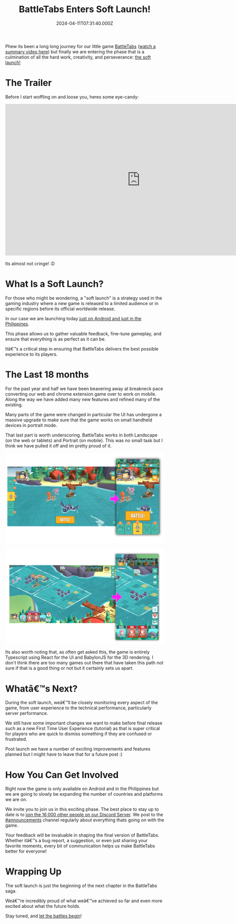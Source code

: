 ﻿---
coverImage: ./header.jpg
date: '2024-04-11T07:31:40.000Z'
tags:
  - gangbusters
  - battletabs
title: BattleTabs Enters Soft Launch!
---

Phew its been a long long journey for our little game [BattleTabs](https://battletabs.com/) ([watch a summary video here](https://mikecann.blog/posts/battletabs-in-7-minutes)) but finally we are entering the phase that is a culmination of all the hard work, creativity, and perseverance: [the soft launch!](https://play.google.com/store/apps/details?id=io.battletabs)

# The Trailer

Before I start woffling on and loose you, heres some eye-candy:

<iframe width="853" height="480" src="https://www.youtube.com/embed/wGgJjEvNgt8" frameborder="0" allow="autoplay; encrypted-media" allowfullscreen></iframe>

Its almost not cringe! :D

# What Is a Soft Launch?

For those who might be wondering, a "soft launch" is a strategy used in the gaming industry where a new game is released to a limited audience or in specific regions before its official worldwide release.

In our case we are launching today [just on Android and just in the Philippines](https://play.google.com/store/apps/details?id=io.battletabs).

This phase allows us to gather valuable feedback, fine-tune gameplay, and ensure that everything is as perfect as it can be.

Itâ€™s a critical step in ensuring that BattleTabs delivers the best possible experience to its players.

# The Last 18 months

For the past year and half we have been beavering away at breakneck pace converting our web and chrome extension game over to work on mobile. Along the way we have added many new features and refined many of the existing.

Many parts of the game were changed in particular the UI has undergone a massive upgrade to make sure that the game works on small handheld devices in portrait mode.

That last part is worth underscoring. BattleTabs works in both Landscape (on the web or tablets) and Portrait (on mobile). This was no small task but I think we have pulled it off and im pretty proud of it.

![](./layout_1.png)

![](./layout_2.png)

Its also worth noting that, as often get asked this, the game is entirely Typescript using React for the UI and BabylonJS for the 3D rendering. I don't think there are too many games out there that have taken this path not sure if that is a good thing or not but it certainly sets us apart.

# Whatâ€™s Next?

During the soft launch, weâ€™ll be closely monitoring every aspect of the game, from user experience to the technical performance, particularly server performance.

We still have some important changes we want to make before final release such as a new First Time User Experience (tutorial) as that is super critical for players who are quick to dismiss something if they are confused or frustrated.

Post launch we have a number of exciting improvements and features planned but I might have to leave that for a future post :)

# How You Can Get Involved

Right now the game is only available on Android and in the Philippines but we are going to slowly be expanding the number of countries and platforms we are on.

We invite you to join us in this exciting phase. The best place to stay up to date is to [join the 16,000 other people on our Discord Server](https://discord.gg/battletabs). We post to the [#announcements](https://discord.com/channels/770955477215084554/770963532455477310) channel regularly about everything thats going on with the game.

Your feedback will be invaluable in shaping the final version of BattleTabs. Whether itâ€™s a bug report, a suggestion, or even just sharing your favorite moments, every bit of communication helps us make BattleTabs better for everyone!

# Wrapping Up

The soft launch is just the beginning of the next chapter in the BattleTabs saga.

Weâ€™re incredibly proud of what weâ€™ve achieved so far and even more excited about what the future holds.

Stay tuned, and [let the battles begin](https://play.google.com/store/apps/details?id=io.battletabs)!
